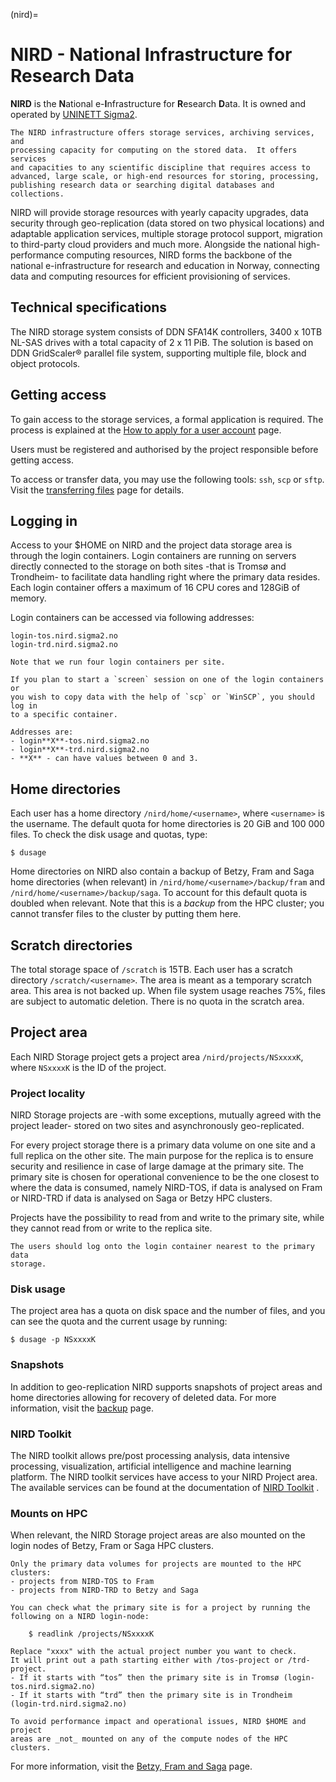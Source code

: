 (nird)=

# NIRD - National Infrastructure for Research Data

**NIRD** is the **N**ational e-**I**nfrastructure for **R**esearch **D**ata. It
 is owned and operated by [UNINETT Sigma2](https://www.sigma2.no).

```{note}
The NIRD infrastructure offers storage services, archiving services, and
processing capacity for computing on the stored data.  It offers services
and capacities to any scientific discipline that requires access to
advanced, large scale, or high-end resources for storing, processing,
publishing research data or searching digital databases and collections.
```

NIRD will provide storage resources with yearly capacity upgrades,
data security through geo-replication (data stored on two physical
locations) and adaptable application services, multiple storage
protocol support, migration to third-party cloud providers and much
more. Alongside the national high-performance computing resources,
NIRD forms the backbone of the national e-infrastructure for research
and education in Norway, connecting data and computing resources for
efficient provisioning of services.


## Technical specifications

The NIRD storage system consists of DDN SFA14K controllers, 3400 x 10TB NL-SAS
drives with a total capacity of 2 x 11 PiB.
The solution is based on DDN GridScaler® parallel file system, supporting
multiple file, block and object protocols.


## Getting access

To gain access to the storage services, a formal application is required. The
process is explained at the
[How to apply for a user account](https://www.sigma2.no/how-apply-user-account)
page.

Users must be registered and authorised by the project responsible
before getting access.

To access or transfer data, you may use the following tools: `ssh`, `scp` or
`sftp`.  Visit the [transferring files](file_transfer.md) page
for details.


## Logging in

Access to your $HOME on NIRD and the project data storage area is through the
login containers.
Login containers are running on servers directly connected to
the storage on both sites -that is Tromsø and Trondheim- to facilitate data
handling right where the primary data resides. Each login container offers a
maximum of 16 CPU cores and 128GiB of memory.

Login containers can be accessed via following addresses:
```
login-tos.nird.sigma2.no
login-trd.nird.sigma2.no
```

```{note}
Note that we run four login containers per site.

If you plan to start a `screen` session on one of the login containers or
you wish to copy data with the help of `scp` or `WinSCP`, you should log in
to a specific container.

Addresses are:
- login**X**-tos.nird.sigma2.no
- login**X**-trd.nird.sigma2.no
- **X** - can have values between 0 and 3.
```


## Home directories

Each user has a home directory `/nird/home/<username>`, where
`<username>` is the username.  The default quota for home directories
is 20 GiB and 100 000 files.  To check the disk usage and quotas, type:
```
$ dusage
```

Home directories on NIRD also contain a backup of Betzy, Fram and Saga home
directories (when relevant) in `/nird/home/<username>/backup/fram` and
`/nird/home/<username>/backup/saga`.
To account for this default quota is doubled when relevant.
Note that this is a _backup_ from the HPC cluster; you cannot transfer
files to the cluster by putting them here.

## Scratch directories

The total storage space of `/scratch` is 15TB.
Each user has a scratch directory `/scratch/<username>`. 
The area is meant as a temporary scratch area. This area is not backed up.
When file system usage reaches 75%, files are subject to automatic deletion.
There is no quota in the scratch area. 

## Project area

Each NIRD Storage project gets a project area `/nird/projects/NSxxxxK`,
where `NSxxxxK` is the ID of the project.

### Project locality

NIRD Storage projects are -with some exceptions, mutually agreed with the
project leader- stored on two sites and asynchronously geo-replicated.

For every project storage there is a primary data volume on one site and a full
replica on the other site. The main purpose for the replica is to ensure
security and resilience in case of large damage at the primary site. The primary
 site is chosen for operational convenience to be the one closest to where the
 data is consumed, namely NIRD-TOS, if data is analysed on Fram or NIRD-TRD if
 data is analysed on Saga or Betzy HPC clusters.

 Projects have the possibility to read from and write to the primary site, while
 they cannot read from or write to the replica site.

```{warning}
The users should log onto the login container nearest to the primary data
storage.
```


### Disk usage

The project area has a quota on disk space and the number of files,
and you can see the quota and the current usage by running:
```
$ dusage -p NSxxxxK
```

### Snapshots

In addition to geo-replication NIRD supports snapshots of project areas
and home directories allowing for recovery of deleted data.
For more information, visit the [backup](backup.md) page.

### NIRD Toolkit

The NIRD toolkit allows pre/post processing analysis, 
data intensive processing, visualization, artificial intelligence and machine learning platform.
The NIRD toolkit services have access to your NIRD Project area.
The available services can be found at the documentation of 
[NIRD Toolkit](https://www.sigma2.no/nird-toolkit) .


### Mounts on HPC

When relevant, the NIRD Storage project areas are also mounted on the login
nodes of Betzy, Fram or Saga HPC clusters.

```{note}
Only the primary data volumes for projects are mounted to the HPC clusters:
- projects from NIRD-TOS to Fram
- projects from NIRD-TRD to Betzy and Saga

You can check what the primary site is for a project by running the following on a NIRD login-node:

    $ readlink /projects/NSxxxxK

Replace "xxxx" with the actual project number you want to check.
It will print out a path starting either with /tos-project or /trd-project.
- If it starts with “tos” then the primary site is in Tromsø (login-tos.nird.sigma2.no)
- If it starts with “trd” then the primary site is in Trondheim (login-trd.nird.sigma2.no)
```

```{warning}
To avoid performance impact and operational issues, NIRD $HOME and project
areas are _not_ mounted on any of the compute nodes of the HPC clusters.
```

For more information, visit the [Betzy, Fram and Saga](clusters.md) page.
